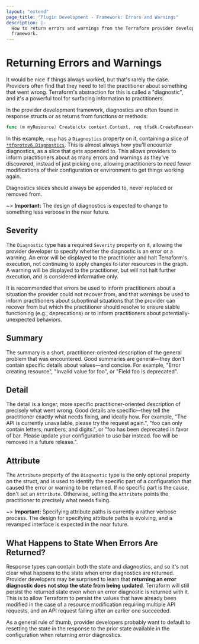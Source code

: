 ```yaml
---
layout: "extend"
page_title: "Plugin Development - Framework: Errors and Warnings"
description: |-
  How to return errors and warnings from the Terraform provider development
  framework.
---
```


# Returning Errors and Warnings

It would be nice if things always worked, but that's rarely the case. Providers
often find that they need to tell the practitioner about something that went
wrong. Terraform's abstraction for this is called a "diagnostic", and it's a
powerful tool for surfacing information to practitioners.

In the provider development framework, diagnostics are often found in response
structs or as returns from functions or methods:

```go
func (m myResource) Create(ctx context.Context, req tfsdk.CreateResourceRequest, resp *tfsdk.CreateResourceResponse)
```

In this example, `resp` has a `Diagnostics` property on it, containing a slice
of
[`*tfprotov6.Diagnostics`](https://pkg.go.dev/github.com/hashicorp/terraform-plugin-go/tfprotov6#Diagnostic).
This is almost always how you'll encounter diagnostics, as a slice that gets
appended to. This allows providers to inform practitioners about as many errors
and warnings as they've discovered, instead of just picking one, allowing
practitioners to need fewer modifications of their configuration or environment
to get things working again.

Diagnostics slices should always be appended to, never replaced or removed
from.

~> **Important:** The design of diagnostics is expected to change to something
less verbose in the near future.

## Severity

The `Diagnostic` type has a required `Severity` property on it, allowing the
provider developer to specify whether the diagnostic is an error or a warning.
An error will be displayed to the practitioner and halt Terraform's execution,
not continuing to apply changes to later resources in the graph. A warning will
be displayed to the practitioner, but will not halt further execution, and is
considered informative only.

It is recommended that errors be used to inform practitioners about a situation
the provider could not recover from, and that warnings be used to inform
practitioners about suboptimal situations that the provider can recover from
but which the practitioner should resolve to ensure stable functioning (e.g.,
deprecations) or to inform practitioners about potentially-unexpected
behaviors.

## Summary

The summary is a short, practitioner-oriented description of the general
problem that was encountered. Good summaries are general&mdash;they don't
contain specific details about values&mdash;and concise. For example, "Error
creating resource", "Invalid value for foo", or "Field foo is deprecated".

## Detail

The detail is a longer, more specific practitioner-oriented description of
precisely what went wrong. Good details are specific&mdash;they tell the
practitioner exactly what needs fixing, and ideally how. For example, "The API
is currently unavailable, please try the request again.", "foo can only contain
letters, numbers, and digits.", or "foo has been deprecated in favor of bar.
Please update your configuration to use bar instead. foo will be removed in a
future release.".

## Attribute

The `Attribute` property of the `Diagnostic` type is the only optional property
on the struct, and is used to identify the specific part of a configuration
that caused the error or warning to be returned. If no specific part is the
cause, don't set an `Attribute`. Otherwise, setting the `Attribute` points the
practitioner to precisely what needs fixing.

~> **Important:** Specifying attribute paths is currently a rather verbose
process. The design for specifying attribute paths is evolving, and a revamped
interface is expected in the near future.

## What Happens to State When Errors Are Returned?

Response types can contain both the state and diagnostics, and so it's not
clear what happens to the state when error diagnostics are returned. Provider
developers may be surprised to learn that **returning an error diagnostic does
not stop the state from being updated**. Terraform will still persist the
returned state even when an error diagnostic is returned with it. This is to
allow Terraform to persist the values that have already been modified in the
case of a resource modification requiring multiple API requests, and an API
request failing after an earlier one succeeded.

As a general rule of thumb, provider developers probably want to default to
resetting the state in the response to the prior state available in the
configuration when returning error diagnostics.
